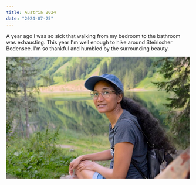 ```yaml
---
title: Austria 2024
date: "2024-07-25"
---
```


A year ago I was so sick that walking from my bedroom to the bathroom was exhausting. This year I'm well enough to hike around Steirischer Bodensee. I'm so thankful and humbled by the surrounding beauty. 

<img src="/static/img/austria2024.jpg" width="500">

